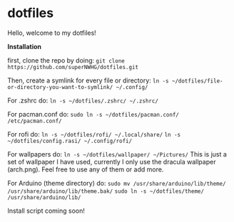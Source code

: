 # dotfiles
Hello, welcome to my dotfiles!


**Installation**

first, clone the repo by doing:
```git clone https://github.com/superNWHG/dotfiles.git```

Then, create a symlink for every file or directory:
````ln -s ~/dotfiles/file-or-directory-you-want-to-symlink/ ~/.config/````

For .zshrc do:
```ln -s ~/dotfiles/.zshrc/ ~/.zshrc/```

For pacman.conf do:
```sudo ln -s ~/dotfiles/pacman.conf/ /etc/pacman.conf/```

For rofi do:
```ln -s ~/dotfiles/rofi/ ~/.local/share/```
```ln -s ~/dotfiles/config.rasi/ ~/.config/rofi/```

For wallpapers do:
```ln -s ~/dotfiles/wallpaper/ ~/Pictures/```
This is just a set of wallpaper I have used, currently I only use the dracula wallpaper (arch.png). Feel free to use any of them or add more.

For Arduino (theme directory) do:
```sudo mv /usr/share/arduino/lib/theme/ /usr/share/arduino/lib/theme.bak/```
```sudo ln -s ~/dotfiles/theme/ /usr/share/arduino/lib/```

Install script coming soon!
